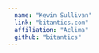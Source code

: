 ```yaml
---
  name: "Kevin Sullivan"
  link: "bitantics.com"
  affiliation: "Aclima"
  github: "bitantics"
---
```

